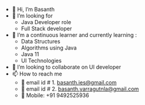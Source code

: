 <!--### Hi there 👋


**Basanth215/Basanth215** is a ✨ _special_ ✨ repository because its `README.md` (this file) appears on your GitHub profile.

Here are some ideas to get you started:

- 🔭 I’m currently working on ...
- 🌱 I’m currently learning ...
- 👯 I’m looking to collaborate on ...
- 🤔 I’m looking for help with ...
- 💬 Ask me about ...
- 📫 How to reach me: ...
- 😄 Pronouns: ...
- ⚡ Fun fact: ...
-->
- 👋 Hi, I’m Basanth
- 👀 I’m looking for 
  - Java Developer role
  - Full Stack developer
- 🌱 I’m a continuous learner and currently learning :
  - Data Structures
  - Algorithms using Java
  - Java 11
  - UI Technologies
- 💞️ I’m looking to collaborate on UI developer
- 📫 How to reach me 
  - 💬 email id # 1. basanth.ies@gmail.com
  - 📧 email id # 2. basanth.yarragutnla@gmail.com
  - 📱 Mobile: +91 9492525936

